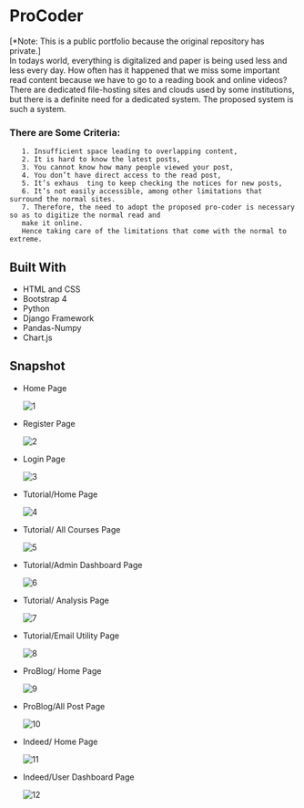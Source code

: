 # ProCoder
[*Note: This is a public portfolio because the original repository has private.]
<br />
In todays world, everything is digitalized and paper is being used less and less every day.
How often has it happened that we miss some important read content because we have to go to a reading book and online videos? 
There are dedicated file-hosting sites and clouds used by some institutions, but there is a definite  need for a dedicated system. 
The proposed system is such a system.

### There are Some Criteria:
```
   1. Insufficient space leading to overlapping content,
   2. It is hard to know the latest posts,
   3. You cannot know how many people viewed your post,
   4. You don’t have direct access to the read post,
   5. It’s exhaus  ting to keep checking the notices for new posts,
   6. It’s not easily accessible, among other limitations that surround the normal sites.
   7. Therefore, the need to adopt the proposed pro-coder is necessary so as to digitize the normal read and
   make it online.
   Hence taking care of the limitations that come with the normal to extreme.
```


## Built With

* HTML and CSS
* Bootstrap 4
* Python
* Django Framework
* Pandas-Numpy
* Chart.js

## Snapshot

* Home Page

  ![1](https://user-images.githubusercontent.com/64283478/103986215-5eb5d180-51b0-11eb-916f-6d1e0fdac6e4.png)

* Register Page

  ![2](https://user-images.githubusercontent.com/64283478/103986235-683f3980-51b0-11eb-97e8-701e6ceb3440.png)

* Login Page

  ![3](https://user-images.githubusercontent.com/64283478/103986237-69706680-51b0-11eb-94ec-998c23c91a77.png)

* Tutorial/Home Page

  ![4](https://user-images.githubusercontent.com/64283478/103986242-6b3a2a00-51b0-11eb-9a99-d98502590823.png)

* Tutorial/ All Courses Page

  ![5](https://user-images.githubusercontent.com/64283478/103986248-6d03ed80-51b0-11eb-97c8-0dd9e3c9e4bf.png)


* Tutorial/Admin Dashboard Page

  ![6](https://user-images.githubusercontent.com/64283478/103986661-26fb5980-51b1-11eb-8232-e6b0dd552db4.png)

* Tutorial/ Analysis Page

  ![7](https://user-images.githubusercontent.com/64283478/103986664-2793f000-51b1-11eb-89c5-89bd4234aad0.png)

* Tutorial/Email Utility Page

  ![8](https://user-images.githubusercontent.com/64283478/103986667-282c8680-51b1-11eb-80da-2fed610348bd.png)

* ProBlog/ Home Page

  ![9](https://user-images.githubusercontent.com/64283478/103986668-295db380-51b1-11eb-8789-fea244d903e5.png)

* ProBlog/All Post Page

  ![10](https://user-images.githubusercontent.com/64283478/103986675-2a8ee080-51b1-11eb-956b-1ddb77ca0203.png)

* Indeed/ Home Page

  ![11](https://user-images.githubusercontent.com/64283478/103986643-206ce200-51b1-11eb-9040-b1711bec596d.png)

* Indeed/User Dashboard Page

  ![12](https://user-images.githubusercontent.com/64283478/103986656-2662c300-51b1-11eb-9aa5-8d31f7c44ca3.png)


